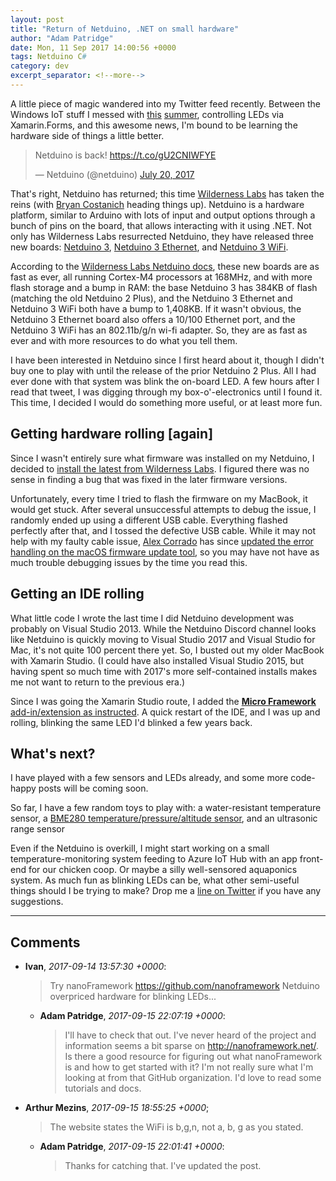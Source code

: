 ```yaml
---
layout: post
title: "Return of Netduino, .NET on small hardware"
author: "Adam Patridge"
date: Mon, 11 Sep 2017 14:00:56 +0000
tags: Netduino C#
category: dev
excerpt_separator: <!--more-->
---
```


A little piece of magic wandered into my Twitter feed recently. Between the Windows IoT stuff I messed with [this](https://twitter.com/PatridgeDev/status/843113990519771140) [summer](https://twitter.com/PatridgeDev/status/844553311059693569), controlling LEDs via Xamarin.Forms, and this awesome news, I'm bound to be learning the hardware side of things a little better.

<blockquote class="twitter-tweet"><p lang="nl" dir="ltr">Netduino is back! <a href="https://t.co/gU2CNIWFYE">https://t.co/gU2CNIWFYE</a></p>&mdash; Netduino (@netduino) <a href="https://twitter.com/netduino/status/888092844337971200">July 20, 2017</a></blockquote> <script async src="//platform.twitter.com/widgets.js" charset="utf-8"></script>

<!--more-->

That's right, Netduino has returned; this time [Wilderness Labs](https://www.wildernesslabs.co/) has taken the reins (with [Bryan Costanich](https://twitter.com/bryancostanich) heading things up). Netduino is a hardware platform, similar to Arduino with lots of input and output options through a bunch of pins on the board, that allows interacting with it using .NET. Not only has Wilderness Labs resurrected Netduino, they have released three new boards: [Netduino 3](http://amzn.to/2wdBl0L), [Netduino 3 Ethernet](http://amzn.to/2xlJm3E), and [Netduino 3 WiFi](http://amzn.to/2vfFmVb).

According to the [Wilderness Labs Netduino docs](http://developer.wildernesslabs.co/Netduino/About/), these new boards are as fast as ever, all running Cortex-M4 processors at 168MHz, and with more flash storage and a bump in RAM: the base Netduino 3 has 384KB of flash (matching the old Netduino 2 Plus), and the Netduino 3 Ethernet and Netduino 3 WiFi both have a bump to 1,408KB. If it wasn't obvious, the Netduino 3 Ethernet board also offers a 10/100 Ethernet port, and the Netduino 3 WiFi has an 802.11b/g/n wi-fi adapter. So, they are as fast as ever and with more resources to do what you tell them.

I have been interested in Netduino since I first heard about it, though I didn't buy one to play with until the release of the prior Netduino 2 Plus. All I had ever done with that system was blink the on-board LED. A few hours after I read that tweet, I was digging through my box-o'-electronics until I found it. This time, I decided I would do something more useful, or at least more fun.

## Getting hardware rolling [again]

Since I wasn't entirely sure what firmware was installed on my Netduino, I decided to [install the latest from Wilderness Labs](http://developer.wildernesslabs.co/Netduino/About/Updating_Firmware/). I figured there was no sense in finding a bug that was fixed in the later firmware versions.

Unfortunately, every time I tried to flash the firmware on my MacBook, it would get stuck. After several unsuccessful attempts to debug the issue, I randomly ended up using a different USB cable. Everything flashed perfectly after that, and I tossed the defective USB cable. While it may not help with my faulty cable issue, [Alex Corrado](https://twitter.com/chknofthescene) has since [updated the error handling on the macOS firmware update tool](https://github.com/WildernessLabs/Netduino-Updater/pull/3), so you may have not have as much trouble debugging issues by the time you read this.

## Getting an IDE rolling

What little code I wrote the last time I did Netduino development was probably on Visual Studio 2013. While the Netduino Discord channel looks like Netduino is quickly moving to Visual Studio 2017 and Visual Studio for Mac, it's not quite 100 percent there yet. So, I busted out my older MacBook with Xamarin Studio. (I could have also installed Visual Studio 2015, but having spent so much time with 2017's more self-contained installs makes me not want to return to the previous era.)

Since I was going the Xamarin Studio route, I added the [**Micro Framework** add-in/extension as instructed](http://developer.wildernesslabs.co/Netduino/Getting_Started/). A quick restart of the IDE, and I was up and rolling, blinking the same LED I'd blinked a few years back.

## What's next? 

I have played with a few sensors and LEDs already, and some more code-happy posts will be coming soon.

So far, I have a few random toys to play with: a water-resistant temperature sensor, a [BME280 temperature/pressure/altitude sensor](http://amzn.to/2viNF2v), and an ultrasonic range sensor

Even if the Netduino is overkill, I might start working on a small temperature-monitoring system feeding to Azure IoT Hub with an app front-end for our chicken coop. Or maybe a silly well-sensored aquaponics system. As much fun as blinking LEDs can be, what other semi-useful things should I be trying to make? Drop me a [line on Twitter](https://twitter.com/patridgedev) if you have any suggestions.


---

## Comments

* **Ivan**, _2017-09-14 13:57:30 +0000_:

    > Try nanoFramework https://github.com/nanoframework
    > Netduino overpriced hardware for blinking LEDs...

    * **Adam Patridge**, _2017-09-15 22:07:19 +0000_:

        > I'll have to check that out. I've never heard of the project and information seems a bit sparse on http://nanoframework.net/. Is there a good resource for figuring out what nanoFramework is and how to get started with it? I'm not really sure what I'm looking at from that GitHub organization. I'd love to read some tutorials and docs.

* **Arthur Mezins**, _2017-09-15 18:55:25 +0000_;

    > The website states the WiFi is b,g,n, not a, b, g as you stated.

    * **Adam Patridge**, _2017-09-15 22:01:41 +0000_:

        > Thanks for catching that. I've updated the post.
